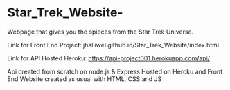 # Star_Trek_Website-

Webpage that gives you the spieces from the Star Trek Universe.

Link for Front End Project: jhalliwel.github.io/Star_Trek_Website/index.html

Link for API Hosted Heroku: https://api-project001.herokuapp.com/api/

Api created from scratch on node.js & Express Hosted on Heroku and Front End Website created as usual with HTML, CSS and JS

